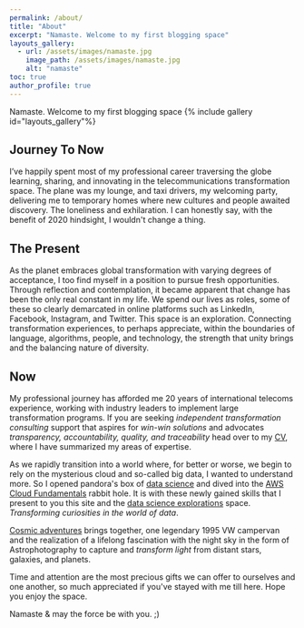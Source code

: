 ```yaml
---
permalink: /about/
title: "About"
excerpt: "Namaste. Welcome to my first blogging space"
layouts_gallery:
  - url: /assets/images/namaste.jpg
    image_path: /assets/images/namaste.jpg
    alt: "namaste"
toc: true
author_profile: true
---
```

Namaste. Welcome to my first blogging space
{% include gallery id="layouts_gallery"%}

##  Journey To Now
I’ve happily spent most of my professional career traversing the globe learning, sharing, and innovating in the telecommunications transformation space. The plane was my lounge,  and taxi drivers, my welcoming party, delivering me to temporary homes where new cultures and people awaited discovery. The loneliness and exhilaration. I can honestly say, with the benefit of 2020 hindsight,  I wouldn't change a thing. 
##  The Present
As the planet embraces global transformation with varying degrees of acceptance, I too find myself in a position to pursue fresh opportunities. Through reflection and contemplation, it became apparent that change has been the only real constant in my life. We spend our lives as roles, some of these so clearly demarcated in online platforms such as LinkedIn, Facebook, Instagram, and Twitter. This space is an exploration. Connecting transformation experiences, to perhaps appreciate, within the boundaries of language, algorithms, people, and technology, the strength that unity brings and the balancing nature of diversity.
##  Now
My professional journey has afforded me 20 years of international telecoms experience, working with industry leaders to implement large transformation programs.  If you are seeking   *independent transformation consulting* support that aspires for *win-win solutions* and advocates *transparency, accountability, quality, and traceability* head over to my [CV](/cv/), where I have summarized my areas of expertise.   

As we rapidly transition into a world where, for better or worse, we begin to rely on the mysterious cloud and so-called big data, I wanted to understand more. So I opened pandora's box of [data science](/assets/images/datasc.jpg) and dived into the [AWS Cloud Fundamentals](/assets/images/AWS.jpg) rabbit hole.  It is with these newly gained skills that I present to you this site and the [data science explorations](/dse/) space. *Transforming curiosities in the world of data*.    

[Cosmic adventures](/cosmic/) brings together, one legendary 1995 VW campervan and the realization of a lifelong fascination with the night sky in the form of Astrophotography to capture and *transform light* from distant stars, galaxies, and planets.

Time and attention are the most precious gifts we can offer to ourselves and one another, so much appreciated if you've stayed with me till here. Hope you enjoy the space.


Namaste
&
may the force be with you. ;)

